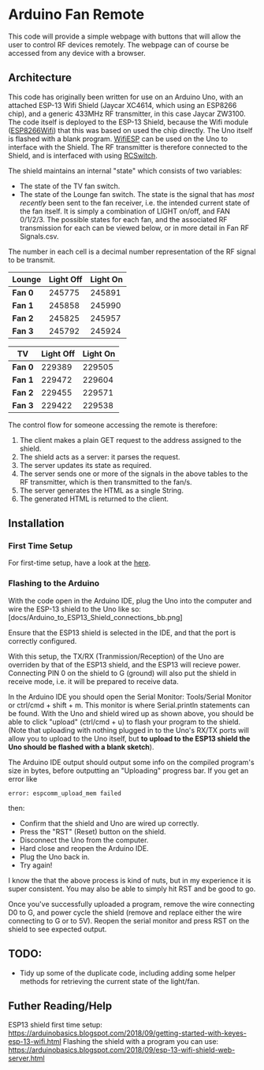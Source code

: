 # Arduino Fan Remote
This code will provide a simple webpage with buttons that will allow the user to control RF devices remotely. The webpage can of course be accessed from any device with a browser. 

## Architecture
This code has originally been written for use on an Arduino Uno, with an attached ESP-13 Wifi Shield (Jaycar XC4614, which using an ESP8266 chip), and a generic 433MHz RF transmitter, in this case Jaycar ZW3100. The code itself is deployed to the ESP-13 Shield, because the Wifi module ([ESP8266Wifi](https://github.com/esp8266/Arduino)) that this was based on used the chip directly. The Uno itself is flashed with a blank program. [WifiESP](https://github.com/bportaluri/WiFiEsp) can be used on the Uno to interface with the Shield. The RF transmitter is therefore connected to the Shield, and is interfaced with using [RCSwitch](https://github.com/sui77/rc-switch). 

The shield maintains an internal "state" which consists of two variables:
  * The state of the TV fan switch.
  * The state of the Lounge fan switch.
The state is the signal that has *most recently* been sent to the fan receiver, i.e. the intended current state of the fan itself. It is simply a combination of LIGHT on/off, and FAN 0/1/2/3. The possible states for each fan, and the associated RF transmission for each can be viewed below, or in more detail in Fan RF Signals.csv. 

The number in each cell is a decimal number representation of the RF signal to be transmit.

| **Lounge**    | **Light Off** | **Light On** |
|---------------|---------------|--------------|
| **Fan 0**     | 245775        | 245891       |
| **Fan 1**     | 245858        | 245990       |
| **Fan 2**     | 245825        | 245957       |
| **Fan 3**     | 245792        | 245924       |

| **TV**    | **Light Off** | **Light On** |
|-----------|---------------|--------------|
| **Fan 0** | 229389        | 229505       |
| **Fan 1** | 229472        | 229604       |
| **Fan 2** | 229455        | 229571       |
| **Fan 3** | 229422        | 229538       |

The control flow for someone accessing the remote is therefore:
1. The client makes a plain GET request to the address assigned to the shield.
2. The shield acts as a server: it parses the request.
3. The server updates its state as required.
3. The server sends one or more of the signals in the above tables to the RF transmitter, which is then transmitted to the fan/s. 
4. The server generates the HTML as a single String.
4. The generated HTML is returned to the client.

## Installation
### First Time Setup
For first-time setup, have a look at the [here](docs/first_time_setup.md).

### Flashing to the Arduino
With the code open in the Arduino IDE, plug the Uno into the computer and wire the ESP-13 shield to the Uno like so:
[docs/Arduino_to_ESP13_Shield_connections_bb.png]

Ensure that the ESP13 shield is selected in the IDE, and that the port is correctly configured.

With this setup, the TX/RX (Tranmission/Reception) of the Uno are overriden by that of the ESP13 shield, and the ESP13 will recieve power. Connecting PIN 0 on the shield to G (ground) will also put the shield in receive mode, i.e. it will be prepared to receive data.

In the Arduino IDE you should open the Serial Monitor: Tools/Serial Monitor or ctrl/cmd + shift + m. This monitor is where Serial.println statements can be found. With the Uno and shield wired up as shown above, you should be able to click "upload" (ctrl/cmd + u) to flash your program to the shield. (Note that uploading with nothing plugged in to the Uno's RX/TX ports will allow you to upload to the Uno itself, but **to upload to the ESP13 shield the Uno should be flashed with a blank sketch**).

The Arduino IDE output should output some info on the compiled program's size in bytes, before outputting an "Uploading" progress bar. If you get an error like 
```
error: espcomm_upload_mem failed
```
then:
  * Confirm that the shield and Uno are wired up correctly.
  * Press the "RST" (Reset) button on the shield.
  * Disconnect the Uno from the computer.
  * Hard close and reopen the Arduino IDE.
  * Plug the Uno back in.
  * Try again!

I know the that the above process is kind of nuts, but in my experience it is super consistent. You may also be able to simply hit RST and be good to go.

Once you've successfully uploaded a program, remove the wire connecting D0 to G, and power cycle the shield (remove and replace either the wire connecting to G or to 5V). Reopen the serial monitor and press RST on the shield to see expected output.

## TODO:
  * Tidy up some of the duplicate code, including adding some helper methods for retrieving the current state of the light/fan.

## Futher Reading/Help
ESP13 shield first time setup: https://arduinobasics.blogspot.com/2018/09/getting-started-with-keyes-esp-13-wifi.html
Flashing the shield with a program you can use: https://arduinobasics.blogspot.com/2018/09/esp-13-wifi-shield-web-server.html